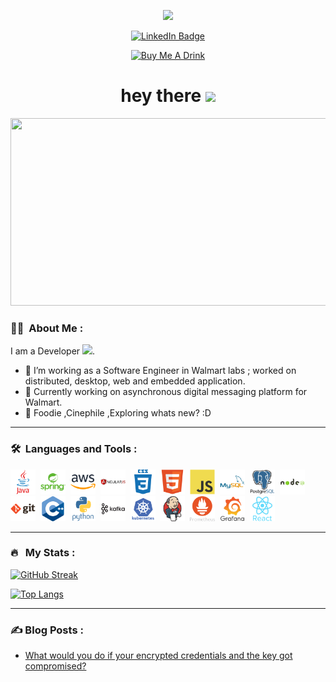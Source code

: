
<p align="center"><img src="https://media.giphy.com/media/hX6zuSyNhaSiOukKUp/giphy.gif" width="100"/></p>
<p align="center">
<a href="https://www.linkedin.com/in/gk-dev"><img src="https://img.shields.io/badge/LinkedIn-blue?style=for-the-badge&logo=linkedin&logoColor=white" alt="LinkedIn Badge"></a>
</p>
<p align="center">
<a href="https://www.buymeacoffee.com/gokulgk" target="_blank"><img src="https://cdn.buymeacoffee.com/buttons/default-orange.png" alt="Buy Me A Drink" height="41" width="174"></a>
</p>


<h1 align="center">hey there <img src="https://media.giphy.com/media/hvRJCLFzcasrR4ia7z/giphy.gif" width="40"></h1>

<p align="center"><img src="https://media.giphy.com/media/ZVik7pBtu9dNS/giphy.gif" width="600" height="300"  /></p>

### :man_technologist: &nbsp;About Me :

I am a Developer <img src="https://media.giphy.com/media/WUlplcMpOCEmTGBtBW/giphy.gif" width="30">.

- 🔭 I’m working as a Software Engineer in Walmart labs ; worked on distributed, desktop, web and embedded application.
- 🌱 Currently working on asynchronous digital messaging platform for Walmart.
- 🌱 Foodie ,Cinephile ,Exploring whats new? :D

---

### 🛠 &nbsp;Languages and Tools :

<p>
<img src="https://github.com/devicons/devicon/blob/master/icons/java/java-original-wordmark.svg" title="Java" alt="Java" width="40" height="40"/>&nbsp;
<img src="https://github.com/devicons/devicon/blob/master/icons/spring/spring-original-wordmark.svg" title="Spring" alt="Spring" width="40" height="40"/>&nbsp;
<img src="https://github.com/devicons/devicon/blob/master/icons/amazonwebservices/amazonwebservices-original-wordmark.svg" title="AWS" alt="AWS" width="40" height="40"/>&nbsp;
<img src="https://github.com/devicons/devicon/blob/master/icons/angularjs/angularjs-original-wordmark.svg"  title="Angular" alt="Angular" width="40" height="40"/>&nbsp;
<img src="https://github.com/devicons/devicon/blob/master/icons/css3/css3-plain-wordmark.svg"  title="CSS3" alt="CSS" width="40" height="40"/>&nbsp;
<img src="https://github.com/devicons/devicon/blob/master/icons/html5/html5-original.svg" title="HTML5" alt="HTML" width="40" height="40"/>&nbsp;
<img src="https://github.com/devicons/devicon/blob/master/icons/javascript/javascript-original.svg" title="JavaScript" alt="JavaScript" width="40" height="40"/>&nbsp;
<img src="https://github.com/devicons/devicon/blob/master/icons/mysql/mysql-original-wordmark.svg" title="MySQL"  alt="MySQL" width="40" height="40"/>&nbsp;
<img src="https://github.com/devicons/devicon/blob/master/icons/postgresql/postgresql-original-wordmark.svg" title="Postgresql"  alt="Postgresql" width="40" height="40"/>&nbsp;
<img src="https://github.com/devicons/devicon/blob/master/icons/nodejs/nodejs-original-wordmark.svg" title="NodeJS" alt="NodeJS" width="40" height="40"/>&nbsp;
<img src="https://github.com/devicons/devicon/blob/master/icons/git/git-original-wordmark.svg" title="Git" **alt="Git" width="40" height="40"/>&nbsp;
<img src="https://github.com/devicons/devicon/blob/master/icons/cplusplus/cplusplus-original.svg" title="C++" **alt="C++" width="40" height="40"/>&nbsp;
<img src="https://github.com/devicons/devicon/blob/master/icons/python/python-original-wordmark.svg" title="python" **alt="python" width="40" height="40"/>&nbsp;
<img src="https://github.com/devicons/devicon/blob/master/icons/apachekafka/apachekafka-original-wordmark.svg" title="kafka" **alt="kafka" width="40" height="40"/>&nbsp;
<img src="https://github.com/devicons/devicon/blob/master/icons/kubernetes/kubernetes-plain-wordmark.svg" title="k8s" **alt="k8s" width="40" height="40"/>&nbsp;
<img src="https://github.com/devicons/devicon/blob/master/icons/jenkins/jenkins-original.svg" title="jenkins" **alt="jenkins" width="40" height="40"/>&nbsp;
<img src="https://github.com/devicons/devicon/blob/master/icons/prometheus/prometheus-original-wordmark.svg" title="promethus" **alt="promethus" width="40" height="40"/>&nbsp;
<img src="https://github.com/devicons/devicon/blob/master/icons/grafana/grafana-original-wordmark.svg" title="grafana" **alt="grafana" width="40" height="40"/>&nbsp;
<img src="https://github.com/devicons/devicon/blob/master/icons/react/react-original-wordmark.svg" title="grafana" **alt="React" width="40" height="40"/>&nbsp;
</p>

---

### 🔥 &nbsp; My Stats :
[![GitHub Streak](http://github-readme-streak-stats.herokuapp.com?user=GKcodebase&theme=dark&background=000000)](https://git.io/streak-stats)

[![Top Langs](https://github-readme-stats.vercel.app/api/top-langs/?username=GKcodebase&layout=compact&theme=vision-friendly-dark)](https://github.com/anuraghazra/github-readme-stats)

---

### ✍️ Blog Posts : 
- [What would you do if your encrypted credentials and the key got compromised?](https://dev.to/gokul_gk/what-would-you-do-if-your-encrypted-credentials-and-the-key-got-compromised-27oh)
<!-- BLOG-POST-LIST:START -->
<!-- BLOG-POST-LIST:END -->
